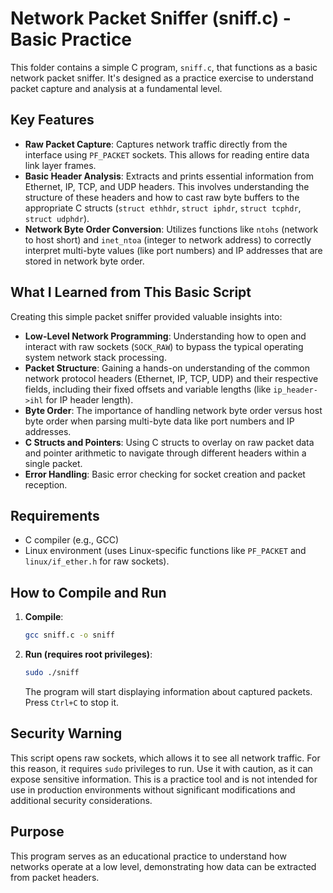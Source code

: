 # Network Packet Sniffer (sniff.c) - Basic Practice

This folder contains a simple C program, `sniff.c`, that functions as a basic network packet sniffer. It's designed as a practice exercise to understand packet capture and analysis at a fundamental level.

## Key Features

* **Raw Packet Capture**: Captures network traffic directly from the interface using `PF_PACKET` sockets. This allows for reading entire data link layer frames.
* **Basic Header Analysis**: Extracts and prints essential information from Ethernet, IP, TCP, and UDP headers. This involves understanding the structure of these headers and how to cast raw byte buffers to the appropriate C structs (`struct ethhdr`, `struct iphdr`, `struct tcphdr`, `struct udphdr`).
* **Network Byte Order Conversion**: Utilizes functions like `ntohs` (network to host short) and `inet_ntoa` (integer to network address) to correctly interpret multi-byte values (like port numbers) and IP addresses that are stored in network byte order.

## What I Learned from This Basic Script

Creating this simple packet sniffer provided valuable insights into:

* **Low-Level Network Programming**: Understanding how to open and interact with raw sockets (`SOCK_RAW`) to bypass the typical operating system network stack processing.
* **Packet Structure**: Gaining a hands-on understanding of the common network protocol headers (Ethernet, IP, TCP, UDP) and their respective fields, including their fixed offsets and variable lengths (like `ip_header->ihl` for IP header length).
* **Byte Order**: The importance of handling network byte order versus host byte order when parsing multi-byte data like port numbers and IP addresses.
* **C Structs and Pointers**: Using C structs to overlay on raw packet data and pointer arithmetic to navigate through different headers within a single packet.
* **Error Handling**: Basic error checking for socket creation and packet reception.

## Requirements

* C compiler (e.g., GCC)
* Linux environment (uses Linux-specific functions like `PF_PACKET` and `linux/if_ether.h` for raw sockets).

## How to Compile and Run

1.  **Compile**:
    ```bash
    gcc sniff.c -o sniff
    ```
2.  **Run (requires root privileges)**:
    ```bash
    sudo ./sniff
    ```
    The program will start displaying information about captured packets. Press `Ctrl+C` to stop it.

## Security Warning

This script opens raw sockets, which allows it to see all network traffic. For this reason, it requires `sudo` privileges to run. Use it with caution, as it can expose sensitive information. This is a practice tool and is not intended for use in production environments without significant modifications and additional security considerations.

## Purpose

This program serves as an educational practice to understand how networks operate at a low level, demonstrating how data can be extracted from packet headers.
